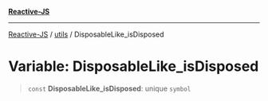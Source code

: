 [**Reactive-JS**](../../README.md)

***

[Reactive-JS](../../README.md) / [utils](../README.md) / DisposableLike\_isDisposed

# Variable: DisposableLike\_isDisposed

> `const` **DisposableLike\_isDisposed**: unique `symbol`

